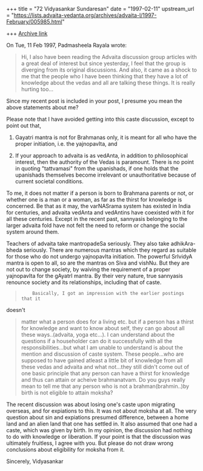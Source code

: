 +++
title = "72 Vidyasankar Sundaresan"
date = "1997-02-11"
upstream_url = "https://lists.advaita-vedanta.org/archives/advaita-l/1997-February/005985.html"

+++
[Archive link](https://lists.advaita-vedanta.org/archives/advaita-l/1997-February/005985.html)

On Tue, 11 Feb 1997, Padmasheela Rayala wrote:

> Hi,
>         I also have been reading the Advaita discussion group articles with a
> great deal of interest but since yesterday, I feel that the group is diverging
> from its original discussions.  And also, it came as a shock to me that the
> people who I have been thinking that they have a lot of knowledge about the
> vedas and all are talking these things.  It is really hurting too...

Since my recent post is included in your post, I presume you mean the
above statements about me?

Please note that I have avoided getting into this caste discussion, except
to point out that,

1. Gayatri mantra is not for Brahmanas only, it is meant for all who have
the proper initiation, i.e. the yajnopavIta, and

2. If your approach to advaita is as vedAnta, in addition to philosophical
interest, then the authority of the Vedas is paramount. There is no point
in quoting "tattvamasi" from the upanishads, if one holds that the
upanishads themselves become irrelevant or unauthoritative because of
current societal conditions.

To me, it does not matter if a person is born to Brahmana parents or not,
or whether one is a man or a woman, as far as the thirst for knowledge is
concerned. Be that as it may, the varNASrama system has existed in India
for centuries, and advaita vedAnta and vedAntins have coexisted with it
for all these centuries. Except in the recent past, sannyasis belonging to
the larger advaita fold have not felt the need to reform or change the
social system around them.

Teachers of advaita take mantropadeSa seriously. They also take
adhikAra-bheda seriously. There are numerous mantras which they regard as
suitable for those who do not undergo yajnopavIta initiation. The powerful
SrIvidyA mantra is open to all, so are the mantras on Siva and vishNu. But
they are not out to change society, by waiving the requirement of a proper
yajnopavIta for the gAyatrI mantra. By their very nature, true sannyasis
renounce society and its relationships, including that of caste.


>
>         Basically, I got an impression with the earlier postings that it
 doesn't
> matter what a person does for a living etc. but if a person has a thirst for
> knowledge and want to know about self, they can go about all these
> ways..(advaita, yoga etc...).  I can understand about the questions if a
> householder can do it successfully with all the responsibilities...but what I
 am
> unable to understand is about the mention and discussion of caste system.
 These
> people...who are supposed to have gained atleast a little bit of knowledge
 from
> all these vedas and advaita and what not...they still didn't come out of one
> basic principle that any person can have a thirst for knowledge and thus can
> attain or acheive brahmanatvam.  Do you guys really mean to tell me that any
> person who is not a brahman(brahmin..)by birth is not eligible to attain
 moksha?

The recent discussion was about losing one's caste upon migrating
overseas, and for expiations to this. It was not about moksha at all. The
very question about sin and expiations presumed difference, between a home
land and an alien land that one has settled in. It also assumed that one
had a caste, which was given by birth. In my opinion, the discussion had
nothing to do with knowledge or liberation. If your point is that the
discussion was ultimately fruitless, I agree with you. But please do not
draw wrong conclusions about eligibility for moksha from it.

Sincerely,
Vidyasankar

